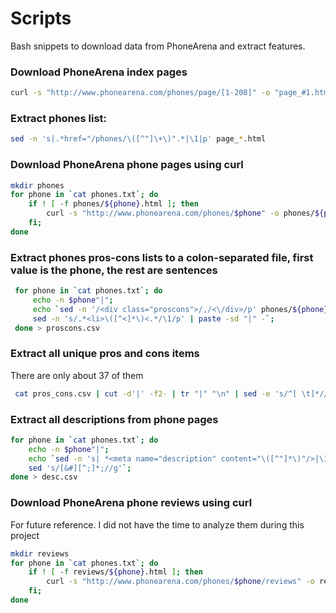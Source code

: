 # Scripts
Bash snippets to download data from PhoneArena and extract features.

### Download PhoneArena index pages
```bash
curl -s "http://www.phonearena.com/phones/page/[1-208]" -o "page_#1.html"
```

### Extract phones list:
```bash
sed -n 's|.*href="/phones/\([^"]\+\)".*|\1|p' page_*.html

```
### Download PhoneArena phone pages using curl
```bash
mkdir phones
for phone in `cat phones.txt`; do
    if ! [ -f phones/${phone}.html ]; then
        curl -s "http://www.phonearena.com/phones/$phone" -o phones/${phone}.html;
    fi;
done
```

### Extract phones pros-cons lists to a colon-separated file, first value is the phone, the rest are sentences
```bash
 for phone in `cat phones.txt`; do
     echo -n $phone"|";
     echo `sed -n '/<div class="proscons">/,/<\/div>/p' phones/${phone}.html | \
     sed -n 's/.*<li>\([^<]*\)<.*/\1/p' | paste -sd "|" -`;
 done > proscons.csv
```

### Extract all unique pros and cons items
There are only about 37 of them

```bash
 cat pros_cons.csv | cut -d'|' -f2- | tr "|" "\n" | sed -e 's/^[ \t]*//;s/[ \t]*$//' | sort | uniq > tagged.csv
 ```

### Extract all descriptions from phone pages
```bash
for phone in `cat phones.txt`; do
    echo -n $phone"|";
    echo `sed -n 's| *<meta name="description" content="\([^"]*\)"/>|\1|p' phones/$phone.html | \
    sed 's/[&#][^;]*;//g'`;
done > desc.csv
```

### Download PhoneArena phone reviews using curl
For future reference. I did not have the time to analyze them during this project 
```bash
mkdir reviews
for phone in `cat phones.txt`; do
    if ! [ -f reviews/${phone}.html ]; then
        curl -s "http://www.phonearena.com/phones/$phone/reviews" -o reviews/${phone}.html;
    fi;
done
```
